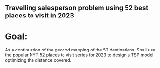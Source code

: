 ## Travelling salesperson problem using 52 best places to visit in 2023

# Goal:
 As a continuation of the geocod mapping of the 52 destinations.
 Shall use the popular NYT 52 places to visit series for 2023 to design a TSP model optimizing the  distance covered.
